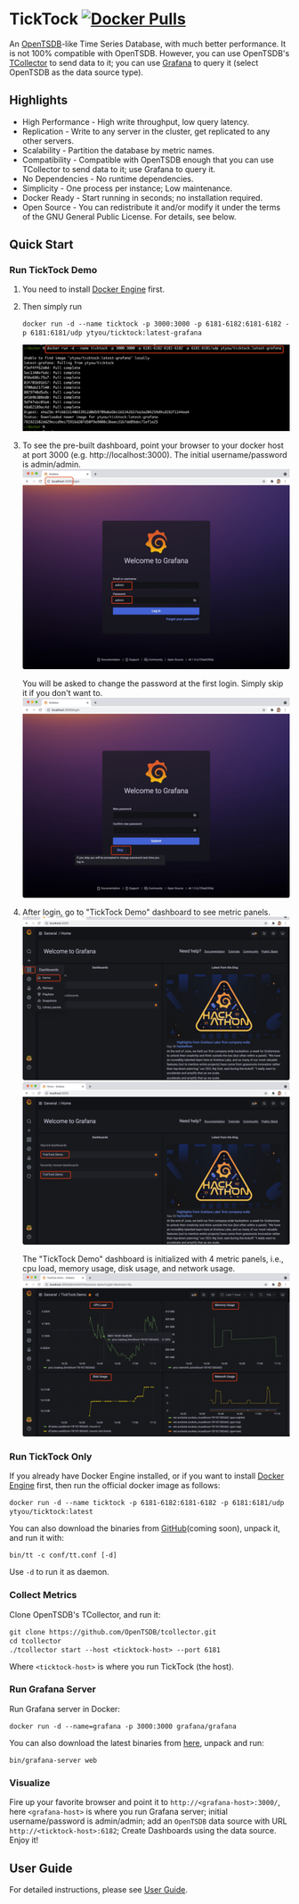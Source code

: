 # TickTock [![Docker Pulls](https://img.shields.io/docker/pulls/ytyou/ticktock)](https://hub.docker.com/r/ytyou/ticktock)

An [OpenTSDB](http://opentsdb.net)-like Time Series Database, with much better performance.
It is not 100% compatible with OpenTSDB. However, you can use OpenTSDB's
[TCollector](https://github.com/OpenTSDB/tcollector) to send data to it;
you can use [Grafana](https://grafana.com) to query it (select OpenTSDB as the data source type).


## Highlights

* High Performance - High write throughput, low query latency.
* Replication - Write to any server in the cluster, get replicated to any other servers.
* Scalability - Partition the database by metric names.
* Compatibility - Compatible with OpenTSDB enough that you can use TCollector to send data to it; use Grafana to query it.
* No Dependencies - No runtime dependencies.
* Simplicity - One process per instance; Low maintenance.
* Docker Ready - Start running in seconds; no installation required.
* Open Source - You can redistribute it and/or modify it under the terms of the GNU General Public License. For details, see below.


## Quick Start

### Run TickTock Demo

1. You need to install [Docker Engine](https://docs.docker.com/engine/install/) first. 
2. Then simply run

       docker run -d --name ticktock -p 3000:3000 -p 6181-6182:6181-6182 -p 6181:6181/udp ytyou/ticktock:latest-grafana
    
    ![Docker command execution example](/docs/images/dockerDemoCmd.jpg)
        
3. To see the pre-built dashboard, point your browser to your docker host at port 3000 (e.g. http://localhost:3000).
   The initial username/password is admin/admin. 
    ![Docker demo: Login to Grafana to see metrics dashboard](/docs/images/dockerDemoLogin1.jpg)

   You will be asked to change the password at the first login. Simply skip it if you don't want to.
    ![Docker demo: skip changing username/password.](/docs/images/dockerDemoLogin2.jpg)
 
4. After login, go to "TickTock Demo" dashboard to see metric panels.
    ![Docker demo: Go to Grafana dashboard Ticktock](/docs/images/dockerDemoDashboard1.jpg)
    ![Docker demo: Go to Grafana dashboard Ticktock](/docs/images/dockerDemoDashboard2.jpg)
 
   The "TickTock Demo" dashboard is initialized with 4 metric panels, i.e., cpu load, memory usage, disk usage, and network usage.
    ![Docker demo: Go to Grafana dashboard Ticktock](/docs/images/dockerDemoDashboard3.jpg)

### Run TickTock Only

If you already have Docker Engine installed, or if you want to install
[Docker Engine](https://docs.docker.com/engine/install/) first, then run the official docker image as follows:

    docker run -d --name ticktock -p 6181-6182:6181-6182 -p 6181:6181/udp ytyou/ticktock:latest

You can also download the binaries from [GitHub](https://github.com/ytyou/ticktock/releases)(coming soon),
unpack it, and run it with:

    bin/tt -c conf/tt.conf [-d]

Use `-d` to run it as daemon.

### Collect Metrics

Clone OpenTSDB's TCollector, and run it:

    git clone https://github.com/OpenTSDB/tcollector.git
    cd tcollector
    ./tcollector start --host <ticktock-host> --port 6181

Where `<ticktock-host>` is where you run TickTock (the host).

### Run Grafana Server

Run Grafana server in Docker:

    docker run -d --name=grafana -p 3000:3000 grafana/grafana

You can also download the latest binaries from [here](https://grafana.com/grafana/download),
unpack and run:

    bin/grafana-server web

### Visualize

Fire up your favorite browser and point it to `http://<grafana-host>:3000/`, here `<grafana-host>`
is where you run Grafana server; initial username/password is admin/admin; add an `OpenTSDB` data source
with URL `http://<ticktock-host>:6182`; Create Dashboards using the data source. Enjoy it!


## User Guide

For detailed instructions, please see [User Guide](https://github.com/ytyou/ticktock/wiki/User-Guide).

